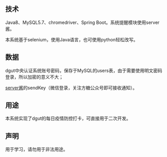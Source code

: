 ## 技术

Java8、MySQL5.7、chromedriver、Spring Boot。系统提醒模块使用server酱。

本系统基于selenium，使用Java语言，也可使用python轻松改写。

## 数据

dgut中央认证系统账号密码，保存于MySQL的users表，由于需要使用明文密码登录，所以加密的意义不大；

[server酱](https://sct.ftqq.com/login)的sendKey（微信登录，关注方糖公众号即可接收通知）。

## 用途

本系统实现了dgut的每日疫情防控打卡，可直接用于二次开发。

## 声明


用于学习，请勿用于非法用途。

